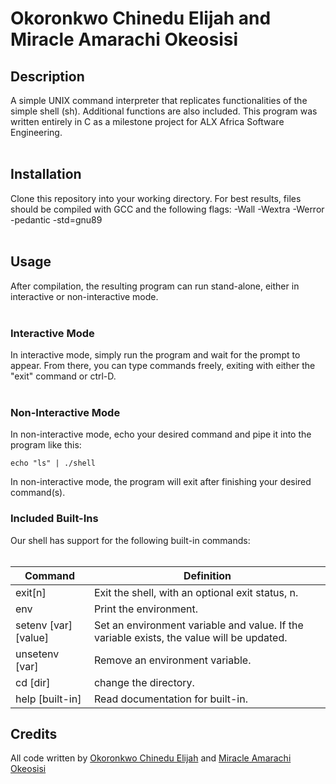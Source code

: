 # Okoronkwo Chinedu Elijah and Miracle Amarachi Okeosisi<br/>
## Description<br/>
A simple UNIX command interpreter that replicates functionalities of the simple shell (sh). Additional functions are also included. This program was written entirely in C as a milestone project for ALX Africa Software Engineering.<br/><br/>
## Installation<br/>
Clone this repository into your working directory. For best results, files should be compiled with GCC and the following flags: -Wall -Wextra -Werror -pedantic -std=gnu89<br/><br/>
## Usage<br/>
After compilation, the resulting program can run stand-alone, either in interactive or non-interactive mode.<br/><br/>
### Interactive Mode<br/>
In interactive mode, simply run the program and wait for the prompt to appear. From there, you can type commands freely, exiting with either the "exit" command or ctrl-D.<br/><br/>
### Non-Interactive Mode<br/>
In non-interactive mode, echo your desired command and pipe it into the program like this:<br/>
```shell
echo "ls" | ./shell
```
In non-interactive mode, the program will exit after finishing your desired command(s).<br/>
### Included Built-Ins<br/>
Our shell has support for the following built-in commands:<br/><br/>

| Command | Definition |
| --- | --- |
| exit[n] | Exit the shell, with an optional exit status, n. |
| env | Print the environment. |
| setenv [var][value] | Set an environment variable and value. If the variable exists, the value will be updated. |
| unsetenv [var] | Remove an environment variable. |
| cd [dir] | change the directory. |
| help [built-in] | Read documentation for built-in. |

## Credits<br/>
All code written by [Okoronkwo Chinedu Elijah](https://github.com/chineduCoded) and [Miracle Amarachi Okeosisi](https://github.com/Miracool45)
